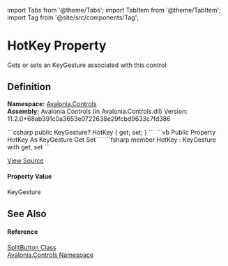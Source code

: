 import Tabs from '@theme/Tabs'; 
import TabItem from '@theme/TabItem'; 
import Tag from '@site/src/components/Tag'; 

# HotKey Property


Gets or sets an KeyGesture associated with this control



## Definition
**Namespace:** <a href="N_Avalonia_Controls">Avalonia.Controls</a>  
**Assembly:** Avalonia.Controls (in Avalonia.Controls.dll) Version: 11.2.0+68ab391c0a3653e0722638e29fcbd9633c7fd386

<Tabs groupId="api-code-preview">
<TabItem value="csharp" label="C#">
```csharp
public KeyGesture? HotKey { get; set; }
```
</TabItem>
<TabItem value="vb" label="VB">
```vb
Public Property HotKey As KeyGesture
	Get
	Set
```
</TabItem>
<TabItem value="fsharp" label="F#">
```fsharp
member HotKey : KeyGesture with get, set
```
</TabItem>
</Tabs>



<a href="https://github.com/AvaloniaUI/Avalonia/tree/master/srcAvalonia.Controls/SplitButton/SplitButton.cs#L116" title="View the source code">View Source</a>



#### Property Value
KeyGesture

## See Also


#### Reference
<a href="T_Avalonia_Controls_SplitButton">SplitButton Class</a>  
<a href="N_Avalonia_Controls">Avalonia.Controls Namespace</a>  
